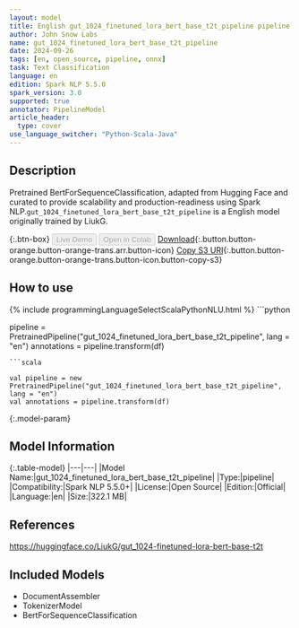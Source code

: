 ```yaml
---
layout: model
title: English gut_1024_finetuned_lora_bert_base_t2t_pipeline pipeline BertForSequenceClassification from LiukG
author: John Snow Labs
name: gut_1024_finetuned_lora_bert_base_t2t_pipeline
date: 2024-09-26
tags: [en, open_source, pipeline, onnx]
task: Text Classification
language: en
edition: Spark NLP 5.5.0
spark_version: 3.0
supported: true
annotator: PipelineModel
article_header:
  type: cover
use_language_switcher: "Python-Scala-Java"
---
```


## Description

Pretrained BertForSequenceClassification, adapted from Hugging Face and curated to provide scalability and production-readiness using Spark NLP.`gut_1024_finetuned_lora_bert_base_t2t_pipeline` is a English model originally trained by LiukG.

{:.btn-box}
<button class="button button-orange" disabled>Live Demo</button>
<button class="button button-orange" disabled>Open in Colab</button>
[Download](https://s3.amazonaws.com/auxdata.johnsnowlabs.com/public/models/gut_1024_finetuned_lora_bert_base_t2t_pipeline_en_5.5.0_3.0_1727385918659.zip){:.button.button-orange.button-orange-trans.arr.button-icon}
[Copy S3 URI](s3://auxdata.johnsnowlabs.com/public/models/gut_1024_finetuned_lora_bert_base_t2t_pipeline_en_5.5.0_3.0_1727385918659.zip){:.button.button-orange.button-orange-trans.button-icon.button-copy-s3}

## How to use



<div class="tabs-box" markdown="1">
{% include programmingLanguageSelectScalaPythonNLU.html %}
```python

pipeline = PretrainedPipeline("gut_1024_finetuned_lora_bert_base_t2t_pipeline", lang = "en")
annotations =  pipeline.transform(df)   

```
```scala

val pipeline = new PretrainedPipeline("gut_1024_finetuned_lora_bert_base_t2t_pipeline", lang = "en")
val annotations = pipeline.transform(df)

```
</div>

{:.model-param}
## Model Information

{:.table-model}
|---|---|
|Model Name:|gut_1024_finetuned_lora_bert_base_t2t_pipeline|
|Type:|pipeline|
|Compatibility:|Spark NLP 5.5.0+|
|License:|Open Source|
|Edition:|Official|
|Language:|en|
|Size:|322.1 MB|

## References

https://huggingface.co/LiukG/gut_1024-finetuned-lora-bert-base-t2t

## Included Models

- DocumentAssembler
- TokenizerModel
- BertForSequenceClassification
